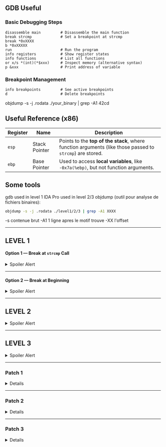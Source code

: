 ##  GDB Useful 

###  Basic Debugging Steps

```gdb
disassemble main         # Disassemble the main function
break strcmp             # Set a breakpoint at strcmp
break *0xXXXX
b *0xXXXXX
run                      # Run the program
info registers           # Show register states
info functions           # List all functions
or x/s *(int)(*$xxx)     # Inspect memory (alternative syntax)
p &xxx                   # Print address of variable
```

### Breakpoint Management

```gdb
info breakpoints         # See active breakpoints
d                        # Delete breakpoints
```
objdump -s -j .rodata ./your_binary | grep -A1 42cd

##  Useful Reference (x86)

| Register | Name           | Description |
|----------|----------------|-------------|
| `esp`    | Stack Pointer  | Points to the **top of the stack**, where function arguments (like those passed to `strcmp`) are stored. |
| `ebp`    | Base Pointer   | Used to access **local variables**, like `-0x7a(%ebp)`, but not function arguments. |

## Some tools

gdb used in level 1
IDA Pro used in level 2/3
objdump (outil pour analyse de fichiers binaires):

```bash
objdump -s -j .rodata ./level1/2/3 | grep -A1 XXXX
```
-s contenue brut
-A1 1 ligne apres le motif trouve
-XX l'offset

---

## LEVEL 1

#### Option 1 — Break at `strcmp` Call

<details>
<summary>Spoiler Alert</summary>
- The password is passed via the **stack** (through `%esp`).
- You can inspect the memory at:

```gdb
x/s *(int*)($esp)        # Read the value at the address pointed to by esp
```

</details>

---

#### Option 2 — Break at Beginning

<details>
<summary>Spoiler Alert</summary>

Set a breakpoint early when password chunks are loaded into memory.  
These values are later used in `strcmp`.  
Check memory where data is stored:

```gdb
x/s $ebp -0xXXXXXX          # Inspect memory at offset from base pointer
```

</details>

---

## LEVEL 2


<details>
<summary>Spoiler Alert</summary>
- The string is passed via the **stack** (through `%esp`).
- You can inspect the memory at:

- 1st we need to check and notice that the key should begin with 00
- then add at least 00 to by pass the 2 first no function and put the breakpoint at strcmp
```gdb
x/s *(int*)($esp+4)        # Read the value at the address pointed to by esp to have the needed string
```
- Then a 'd' is hardcoded on the buffer at the first place.
- Then using the word we discover we disregard the first letter which is a "d"
- And convert the letter into ASCII number
- We got the final key to input

</details>


---

## LEVEL 3


<details>
<summary>Spoiler Alert</summary>
- The string is passed via the **stack**.
- You can inspect the memory at:

- 1st we need to check and notice that the key should begin with 00
- then add at least 42 to by pass the 2 first no function and put the breakpoint at strcmp
```gdb
x/s 0xXXXXXXXX        # Read the value at the address pointed to by esp to have the needed string
```
- Then a '*' is hardcoded on the buffer at the first place.
- Then using the word we discover we disregard the first letter which is a "*"
- And convert the letter into ASCII number
- We got the final key to input

</details>


---

### Patch 1 

<details>
identifier localisation de strcmp
JNE jump quand strcmp != 0 alors il faut bypass et donc on remplace par un JMP vers le succes.
modifier JNE par JPM + 4 Octets.

PATCH: echo -ne '\xEB\x04' | dd of=./level1 bs=1 seek=$((0x1244)) conv=notrunc (count=2)

- ecrit sur la sortie standard , -n sans le saut a la ligne final, -e active interpretation des sequences d'echappement
- l'OPCODE voulue
- dd pour copier les donnes binaires, sur le binaire, bs ecrit 1 octet a la fois, seek deplace le curseurs a l'adresse voulu, empeche trunc du fichier

JNE = 75 - Jump short if not zero/not equal (ZF=0)
JMP = E9 - Jump
remplacer le saut conditionel par un saut 

</details>

---

### Patch 2

<details>
jump from the first je to the final good job one.
PATCH:  echo -ne '\xE9\x53\x01\x00\x00' | dd of=./level2 bs=1 seek=$((0x131e)) conv=notrunc

Calcul de l'offset:
rel32 = (destination - (adresse_saut + 5))
offset = 0x1476 - (0x131e + 5) = 0x1476 - 0x1323 = 0x153

</details>

---

### Patch 3

<details>
- jump from the first je to the final good job one.
- PATCH: echo -ne '\xE9\xE9\x01\x00\x00' | dd of=./level3 bs=1 seek=$((0x1370)) conv=notrunc
- Trouver la function success among all the different comparison.
- the one correct is the one comparing the answer of strcmp to 0
- comparaison between the answer of strcmp twice so it matchs then correct succes pass is at 0x155e

```
   0x00000000000014a2 <+386>:   mov    -0x54(%rbp),%eax
   0x00000000000014a5 <+389>:   test   %eax,%eax
   0x00000000000014a7 <+391>:   je     0x155e <main+574>
```

Calcul de l'offset:
rel32 = (destination - (adresse_saut + 5))
offset = 0x155e - (0x1370 + 5) = 0x155e - 0x1375 =  0x1e9

</details>

